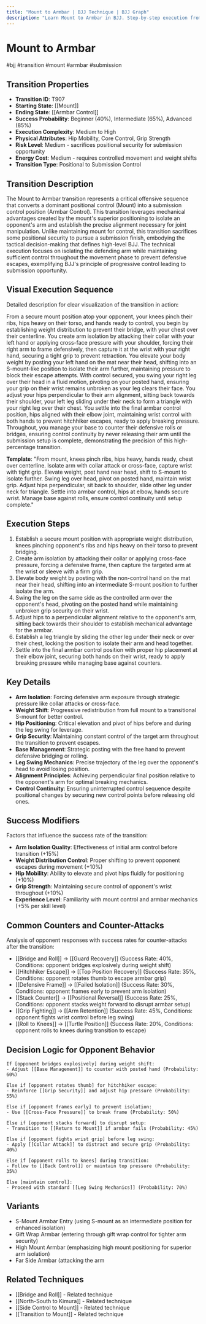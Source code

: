 ```yaml
---
title: "Mount to Armbar | BJJ Technique | BJJ Graph"
description: "Learn Mount to Armbar in BJJ. Step-by-step execution from Mount to Armbar Control. Complete technique guide with expert insights."
---
```




<!-- Schema Markup for SEO -->
<script type="application/ld+json">
{
  "@context": "https://schema.org",
  "@type": "HowTo",
  "name": "Mount to Armbar",
  "description": "Learn how to execute Mount to Armbar in Brazilian Jiu-Jitsu from Mount to Armbar Control. Success: Beginner 40%, Intermediate 65%, Advanced 85%.",
  "step": [
    {
      "@type": "HowToStep",
      "name": "Establish a secure mount",
      "text": "Establish a secure mount position with appropriate weight distribution, knees pinching opponent's ribs and hips heavy on their torso to prevent bridging.",
      "position": 1
    },
    {
      "@type": "HowToStep",
      "name": "Create arm isolation by",
      "text": "Create arm isolation by attacking their collar or applying cross-face pressure, forcing a defensive frame, then capture the targeted arm at the wrist or sleeve with a firm grip.",
      "position": 2
    },
    {
      "@type": "HowToStep",
      "name": "Elevate body weight by",
      "text": "Elevate body weight by posting with the non-control hand on the mat near their head, shifting into an intermediate S-mount position to further isolate the arm.",
      "position": 3
    },
    {
      "@type": "HowToStep",
      "name": "Swing the leg on",
      "text": "Swing the leg on the same side as the controlled arm over the opponent's head, pivoting on the posted hand while maintaining unbroken grip security on their wrist.",
      "position": 4
    },
    {
      "@type": "HowToStep",
      "name": "Adjust hips to a",
      "text": "Adjust hips to a perpendicular alignment relative to the opponent's arm, sitting back towards their shoulder to establish mechanical advantage for the armbar.",
      "position": 5
    },
    {
      "@type": "HowToStep",
      "name": "Establish a leg triangle",
      "text": "Establish a leg triangle by sliding the other leg under their neck or over their chest, locking the position to isolate their arm and head together.",
      "position": 6
    },
    {
      "@type": "HowToStep",
      "name": "Settle into the final",
      "text": "Settle into the final armbar control position with proper hip placement at their elbow joint, securing both hands on their wrist, ready to apply breaking pressure while managing base against counters.",
      "position": 7
    }
  ],
  "tool": [
    "BJJ Gi or No-Gi attire",
    "Training partner",
    "Mat space"
  ],
  "totalTime": "PT5M"
}
</script>


<!-- Schema Markup for SEO -->
<script type="application/ld+json">
{
  "@context": "https://schema.org",
  "@type": "WebPage",
  "name": "Mount to Armbar",
  "description": "Learn Mount to Armbar in BJJ. Step-by-step execution from Mount to Armbar Control. Complete technique guide with expert insights.",
  "url": "https://bjjgraph.com/transitions/mount-to-armbar",
  "isPartOf": {
    "@type": "WebSite",
    "name": "BJJ Graph",
    "url": "https://bjjgraph.com"
  }
}
</script>


<script type="application/ld+json">
{
  "@context": "https://schema.org",
  "@type": "BreadcrumbList",
  "itemListElement": [
    {
      "@type": "ListItem",
      "position": 1,
      "name": "Home",
      "item": "https://bjjgraph.com/"
    },
    {
      "@type": "ListItem",
      "position": 2,
      "name": "Transitions",
      "item": "https://bjjgraph.com/transitions/"
    },
    {
      "@type": "ListItem",
      "position": 3,
      "name": "Mount to Armbar",
      "item": "https://bjjgraph.com/transitions/mount-to-armbar"
    }
  ]
}
</script>


# Mount to Armbar
#bjj #transition #mount #armbar #submission

## Transition Properties
- **Transition ID**: T907
- **Starting State**: [[Mount]]
- **Ending State**: [[Armbar Control]]
- **Success Probability**: Beginner (40%), Intermediate (65%), Advanced (85%)
- **Execution Complexity**: Medium to High
- **Physical Attributes**: Hip Mobility, Core Control, Grip Strength
- **Risk Level**: Medium - sacrifices positional security for submission opportunity
- **Energy Cost**: Medium - requires controlled movement and weight shifts
- **Transition Type**: Positional to Submission Control

## Transition Description
The Mount to Armbar transition represents a critical offensive sequence that converts a dominant positional control (Mount) into a submission control position (Armbar Control). This transition leverages mechanical advantages created by the mount's superior positioning to isolate an opponent's arm and establish the precise alignment necessary for joint manipulation. Unlike maintaining mount for control, this transition sacrifices some positional security to pursue a submission finish, embodying the tactical decision-making that defines high-level BJJ. The technical execution focuses on isolating the defending arm while maintaining sufficient control throughout the movement phase to prevent defensive escapes, exemplifying BJJ's principle of progressive control leading to submission opportunity.

## Visual Execution Sequence
Detailed description for clear visualization of the transition in action:

From a secure mount position atop your opponent, your knees pinch their ribs, hips heavy on their torso, and hands ready to control, you begin by establishing weight distribution to prevent their bridge, with your chest over their centerline. You create arm isolation by attacking their collar with your left hand or applying cross-face pressure with your shoulder, forcing their right arm to frame defensively, then capture it at the wrist with your right hand, securing a tight grip to prevent retraction. You elevate your body weight by posting your left hand on the mat near their head, shifting into an S-mount-like position to isolate their arm further, maintaining pressure to block their escape attempts. With control secured, you swing your right leg over their head in a fluid motion, pivoting on your posted hand, ensuring your grip on their wrist remains unbroken as your leg clears their face. You adjust your hips perpendicular to their arm alignment, sitting back towards their shoulder, your left leg sliding under their neck to form a triangle with your right leg over their chest. You settle into the final armbar control position, hips aligned with their elbow joint, maintaining wrist control with both hands to prevent hitchhiker escapes, ready to apply breaking pressure. Throughout, you manage your base to counter their defensive rolls or bridges, ensuring control continuity by never releasing their arm until the submission setup is complete, demonstrating the precision of this high-percentage transition.

**Template**: "From mount, knees pinch ribs, hips heavy, hands ready, chest over centerline. Isolate arm with collar attack or cross-face, capture wrist with tight grip. Elevate weight, post hand near head, shift to S-mount to isolate further. Swing leg over head, pivot on posted hand, maintain wrist grip. Adjust hips perpendicular, sit back to shoulder, slide other leg under neck for triangle. Settle into armbar control, hips at elbow, hands secure wrist. Manage base against rolls, ensure control continuity until setup complete."

## Execution Steps
1. Establish a secure mount position with appropriate weight distribution, knees pinching opponent's ribs and hips heavy on their torso to prevent bridging.
2. Create arm isolation by attacking their collar or applying cross-face pressure, forcing a defensive frame, then capture the targeted arm at the wrist or sleeve with a firm grip.
3. Elevate body weight by posting with the non-control hand on the mat near their head, shifting into an intermediate S-mount position to further isolate the arm.
4. Swing the leg on the same side as the controlled arm over the opponent's head, pivoting on the posted hand while maintaining unbroken grip security on their wrist.
5. Adjust hips to a perpendicular alignment relative to the opponent's arm, sitting back towards their shoulder to establish mechanical advantage for the armbar.
6. Establish a leg triangle by sliding the other leg under their neck or over their chest, locking the position to isolate their arm and head together.
7. Settle into the final armbar control position with proper hip placement at their elbow joint, securing both hands on their wrist, ready to apply breaking pressure while managing base against counters.

## Key Details
- **Arm Isolation**: Forcing defensive arm exposure through strategic pressure like collar attacks or cross-face.
- **Weight Shift**: Progressive redistribution from full mount to a transitional S-mount for better control.
- **Hip Positioning**: Critical elevation and pivot of hips before and during the leg swing for leverage.
- **Grip Security**: Maintaining constant control of the target arm throughout the transition to prevent escapes.
- **Base Management**: Strategic posting with the free hand to prevent defensive bridging or rolling.
- **Leg Swing Mechanics**: Precise trajectory of the leg over the opponent's head to avoid losing position.
- **Alignment Principles**: Achieving perpendicular final position relative to the opponent's arm for optimal breaking mechanics.
- **Control Continuity**: Ensuring uninterrupted control sequence despite positional changes by securing new control points before releasing old ones.

## Success Modifiers
Factors that influence the success rate of the transition:
- **Arm Isolation Quality**: Effectiveness of initial arm control before transition (+15%)
- **Weight Distribution Control**: Proper shifting to prevent opponent escapes during movement (+10%)
- **Hip Mobility**: Ability to elevate and pivot hips fluidly for positioning (+10%)
- **Grip Strength**: Maintaining secure control of opponent's wrist throughout (+10%)
- **Experience Level**: Familiarity with mount control and armbar mechanics (+5% per skill level)

## Common Counters and Counter-Attacks
Analysis of opponent responses with success rates for counter-attacks after the transition:
- [[Bridge and Roll]] → [[Guard Recovery]] (Success Rate: 40%, Conditions: opponent bridges explosively during weight shift)
- [[Hitchhiker Escape]] → [[Top Position Recovery]] (Success Rate: 35%, Conditions: opponent rotates thumb to escape armbar grip)
- [[Defensive Frame]] → [[Failed Isolation]] (Success Rate: 30%, Conditions: opponent frames early to prevent arm isolation)
- [[Stack Counter]] → [[Positional Reversal]] (Success Rate: 25%, Conditions: opponent stacks weight forward to disrupt armbar setup)
- [[Grip Fighting]] → [[Arm Retention]] (Success Rate: 45%, Conditions: opponent fights wrist control before leg swing)
- [[Roll to Knees]] → [[Turtle Position]] (Success Rate: 20%, Conditions: opponent rolls to knees during transition to escape)

## Decision Logic for Opponent Behavior
```
If [opponent bridges explosively] during weight shift:
- Adjust [[Base Management]] to counter with posted hand (Probability: 60%)

Else if [opponent rotates thumb] for hitchhiker escape:
- Reinforce [[Grip Security]] and adjust hip pressure (Probability: 55%)

Else if [opponent frames early] to prevent isolation:
- Use [[Cross-Face Pressure]] to break frame (Probability: 50%)

Else if [opponent stacks forward] to disrupt setup:
- Transition to [[Return to Mount]] if armbar fails (Probability: 45%)

Else if [opponent fights wrist grip] before leg swing:
- Apply [[Collar Attack]] to distract and secure grip (Probability: 40%)

Else if [opponent rolls to knees] during transition:
- Follow to [[Back Control]] or maintain top pressure (Probability: 35%)

Else [maintain control]:
- Proceed with standard [[Leg Swing Mechanics]] (Probability: 70%)
```

## Variants
- S-Mount Armbar Entry (using S-mount as an intermediate position for enhanced isolation)
- Gift Wrap Armbar (entering through gift wrap control for tighter arm security)
- High Mount Armbar (emphasizing high mount positioning for superior arm isolation)
- Far Side Armbar (attacking the arm

## Related Techniques

- [[Bridge and Roll]] - Related technique
- [[North-South to Kimura]] - Related technique
- [[Side Control to Mount]] - Related technique
- [[Transition to Mount]] - Related technique

